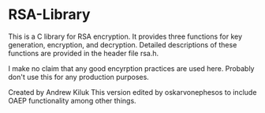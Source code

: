 RSA-Library
===========

This is a C library for RSA encryption. It provides three functions for key generation, encryption, and decryption.
Detailed descriptions of these functions are provided in the header file rsa.h.

I make no claim that any good encyrption practices are used here. Probably don't use this for any production purposes.

Created by Andrew Kiluk
This version edited by oskarvonephesos to include OAEP functionality among other things.
